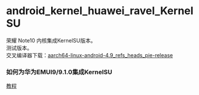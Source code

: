 # android_kernel_huawei_ravel_KernelSU
荣耀 Note10 内核集成KernelSU版本。  
测试版本。  
交叉编译器下载：[aarch64-linux-android-4.9_refs_heads_pie-release](https://android.googlesource.com/platform/prebuilts/gcc/linux-x86/aarch64/aarch64-linux-android-4.9/+archive/refs/heads/pie-release.tar.gz)  

### 如何为华为EMUI9/9.1.0集成KernelSU
[教程](https://github.com/Coconutat/android_kernel_huawei_ravel_KernelSU/blob/GSI/How_to_integrate_KernelSU_for_Huawei_4.9_Kernel.md)

